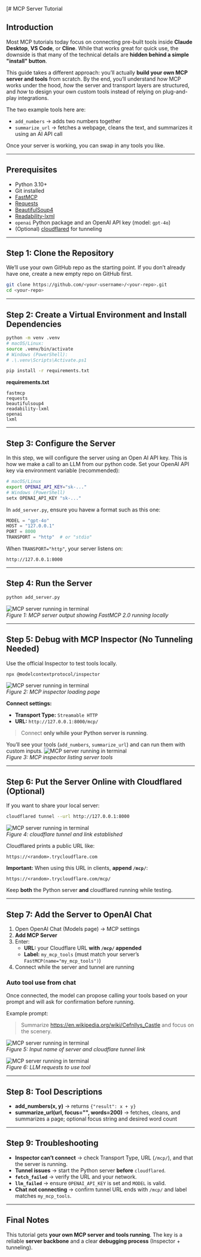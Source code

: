 [# MCP Server Tutorial

## Introduction
Most MCP tutorials today focus on connecting pre-built tools inside **Claude Desktop**, **VS Code**, or **Cline**. While that works great for quick use, the downside is that many of the technical details are **hidden behind a simple "install" button**.  

This guide takes a different approach: you’ll actually **build your own MCP server and tools** from scratch. By the end, you’ll understand *how* MCP works under the hood, *how* the server and transport layers are structured, and *how* to design your own custom tools instead of relying on plug-and-play integrations.  

The two example tools here are:
- `add_numbers` → adds two numbers together
- `summarize_url` → fetches a webpage, cleans the text, and summarizes it using an AI API call

Once your server is working, you can swap in any tools you like.

---

## Prerequisites
- Python 3.10+
- Git installed
- [FastMCP](https://pypi.org/project/fastmcp/)
- [Requests](https://pypi.org/project/requests/)
- [BeautifulSoup4](https://pypi.org/project/beautifulsoup4/)
- [Readability-lxml](https://pypi.org/project/readability-lxml/)
- `openai` Python package and an OpenAI API key (model: `gpt-4o`)
- (Optional) [cloudflared](https://developers.cloudflare.com/cloudflare-one/connections/connect-apps/install-and-setup/installation/) for tunneling

---

## Step 1: Clone the Repository
We’ll use your own GitHub repo as the starting point. If you don’t already have one, create a new empty repo on GitHub first.
```bash
git clone https://github.com/<your-username>/<your-repo>.git
cd <your-repo>
```

---


## Step 2: Create a Virtual Environment and Install Dependencies
```bash
python -m venv .venv
# macOS/Linux:
source .venv/bin/activate
# Windows (PowerShell):
# .\.venv\Scripts\Activate.ps1

pip install -r requirements.txt
```

**requirements.txt**
```
fastmcp
requests
beautifulsoup4
readability-lxml
openai
lxml
```

---

## Step 3: Configure the Server
In this step, we will configure the server using an Open AI API key. This is how we make a call to an LLM from our python code.
Set your OpenAI API key via environment variable (recommended):

```bash
# macOS/Linux
export OPENAI_API_KEY="sk-..."
# Windows (PowerShell)
setx OPENAI_API_KEY "sk-..."
```

In `add_server.py`, ensure you havew a format such as this one:
```python
MODEL = "gpt-4o"
HOST = "127.0.0.1"
PORT = 8000
TRANSPORT = "http"  # or "stdio"
```

When `TRANSPORT="http"`, your server listens on:
```
http://127.0.0.1:8000
```

---

## Step 4: Run the Server
```bash
python add_server.py
```
![MCP server running in terminal](pictures/bd10f9cc5f43970b6e0ce998c7ef3709.png)  
*Figure 1: MCP server output showing FastMCP 2.0 running locally*  


---

## Step 5: Debug with MCP Inspector (No Tunneling Needed)
Use the official Inspector to test tools locally.

```bash
npx @modelcontextprotocol/inspector
```
![MCP server running in terminal](pictures/3c684d1be7f229374e001badefae52aa.png)  
*Figure 2: MCP inspector loading page*


**Connect settings:**
- **Transport Type:** `Streamable HTTP`
- **URL:** `http://127.0.0.1:8000/mcp/`

> Connect **only while your Python server is running**.

You’ll see your tools (`add_numbers`, `summarize_url`) and can run them with custom inputs.
![MCP server running in terminal](pictures/c814e351b89da67aae2d0dc0075fa137.png)  
*Figure 3: MCP inspector listing server tools*


---

## Step 6: Put the Server Online with Cloudflared (Optional)
If you want to share your local server:

```bash
cloudflared tunnel --url http://127.0.0.1:8000
```
![MCP server running in terminal](pictures/aacd4ab8a1f78b8cd190be5d12369c44.png)  
*Figure 4: cloudflare tunnel and link established*


Cloudflared prints a public URL like:
```
https://<random>.trycloudflare.com
```

**Important:** When using this URL in clients, **append `/mcp/`**:
```
https://<random>.trycloudflare.com/mcp/
```

Keep **both** the Python server **and** cloudflared running while testing.

---

## Step 7: Add the Server to OpenAI Chat
1. Open OpenAI Chat (Models page) → MCP settings
2. **Add MCP Server**
3. Enter:
   - **URL:** your Cloudflare URL **with `/mcp/` appended**
   - **Label:** `my_mcp_tools` (must match your server’s `FastMCP(name="my_mcp_tools")`)
4. Connect while the server and tunnel are running

### Auto tool use from chat
Once connected, the model can propose calling your tools based on your prompt and will ask for confirmation before running.

Example prompt:
> Summarize https://en.wikipedia.org/wiki/Cefnllys_Castle and focus on the scenery.

![MCP server running in terminal](pictures/959fd42ccb2f14c5340c78a133d06820.png)  
*Figure 5: Input name of server and cloudflare tunnel link*


![MCP server running in terminal](pictures/883c3459f2f41b0a7e48c0d34f3e334a.png)  
*Figure 6: LLM requests to use tool*




---

## Step 8: Tool Descriptions
- **add_numbers(x, y)** → returns `{"result": x + y}`
- **summarize_url(url, focus="", words=200)** → fetches, cleans, and summarizes a page; optional focus string and desired word count

---



## Step 9: Troubleshooting
- **Inspector can’t connect** → check Transport Type, URL (`/mcp/`), and that the server is running.
- **Tunnel issues** → start the Python server **before** `cloudflared`.
- **`fetch_failed`** → verify the URL and your network.
- **`llm_failed`** → ensure `OPENAI_API_KEY` is set and `MODEL` is valid.
- **Chat not connecting** → confirm tunnel URL ends with `/mcp/` and label matches `my_mcp_tools`.

---

## Final Notes
This tutorial gets **your own MCP server and tools running**. The key is a reliable **server backbone** and a clear **debugging process** (Inspector + tunneling).

